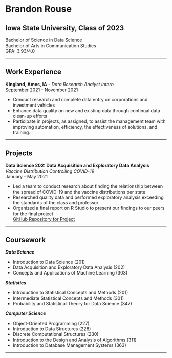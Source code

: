 # Brandon Rouse <br>
## Iowa State University, Class of 2023 <br>
Bachelor of Science in Data Science <br>
Bachelor of Arts in Communication Studies <br>
GPA: 3.93/4.0 <br>

---

## Work Experience
**Kingland, Ames, IA** - *Data Research Analyst Intern* <br>
September 2021 - November 2021
+ Conduct research and complete data entry on corporations and investment vehicles
+ Enhance data quality on new and existing data through continual data clean-up efforts
+ Participate in projects, as assigned, to assist the management team with improving automation, efficiency, the effectiveness of solutions, and training. 

---

## Projects
**Data Science 202: Data Acquisition and Exploratory Data Analysis** <br>
*Vaccine Distribution Controlling COVID-19* <br>
January - May 2021
+ Led a team to conduct research about finding the relationship between the spread of COVID-19 and the vaccine distributions per state
+ Researched quality data and performed exploratory analysis exceeding the standards of the class and professor
+ Organized a final report on R Studio to present our findings to our peers for the final project <br>
[GitHub Repository for Project](https://github.com/SamReinart/ds202_project)

---

## Coursework <br>
_**Data Science**_ <br>
+ Introduction to Data Science (201)
+ Data Acquisition and Exploratory Data Analysis (202)
+ Concepts and Applications of Machine Learning (303)

_**Statistics**_<br>
+ Introduction to Statistical Concepts and Methods (201)
+ Intermediate Statistical Concepts and Methods (301)
+ Probability and Statistical Theory for Data Science (347)

_**Computer Science**_<br>
+ Object-Oriented Programming (227)
+ Introduction to Data Structures (228)
+ Discrete Computational Structures (230)
+ Introduction to the Design and Analysis of Algorithms (311)
+ Introduction to Database Management Systems (363)

---


